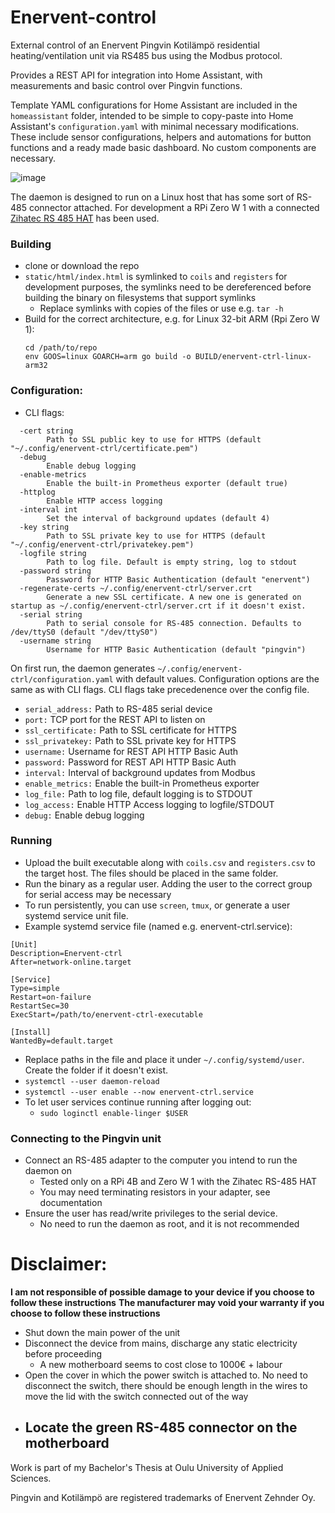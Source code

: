 # Enervent-control

External control of an Enervent Pingvin
Kotilämpö residential heating/ventilation
unit via RS485 bus using the Modbus protocol.

Provides a REST API for integration into Home Assistant,
with measurements and basic control over Pingvin functions.

Template YAML configurations for Home Assistant are included
in the `homeassistant` folder, intended to be simple to copy-paste
into Home Assistant's `configuration.yaml` with minimal necessary
modifications. These include sensor configurations, helpers and automations for button functions
and a ready made basic dashboard. No custom components are necessary.

![image](https://user-images.githubusercontent.com/50285623/228834067-503f9820-292c-4614-9316-6cec683e89ef.png)

The daemon is designed to run on a Linux host
that has some sort of RS-485 connector attached.
For development a RPi Zero W 1 with a
connected [Zihatec RS 485 HAT](https://www.hwhardsoft.de/english/projects/rs485-shield/?mobile=1)
has been used.

### Building
- clone or download the repo
- `static/html/index.html` is symlinked to `coils` and `registers`
  for development purposes, the symlinks need to be dereferenced before
  building the binary on filesystems that support symlinks
  - Replace symlinks with copies of the files or use e.g. `tar -h`
- Build for the correct architecture, e.g. for Linux 32-bit ARM (Rpi Zero W 1):
  ```
  cd /path/to/repo
  env GOOS=linux GOARCH=arm go build -o BUILD/enervent-ctrl-linux-arm32
  ```

### Configuration:
- CLI flags:
```
  -cert string
        Path to SSL public key to use for HTTPS (default "~/.config/enervent-ctrl/certificate.pem")
  -debug
        Enable debug logging
  -enable-metrics
        Enable the built-in Prometheus exporter (default true)
  -httplog
        Enable HTTP access logging
  -interval int
        Set the interval of background updates (default 4)
  -key string
        Path to SSL private key to use for HTTPS (default "~/.config/enervent-ctrl/privatekey.pem")
  -logfile string
        Path to log file. Default is empty string, log to stdout
  -password string
        Password for HTTP Basic Authentication (default "enervent")
  -regenerate-certs ~/.config/enervent-ctrl/server.crt
        Generate a new SSL certificate. A new one is generated on startup as ~/.config/enervent-ctrl/server.crt if it doesn't exist.
  -serial string
        Path to serial console for RS-485 connection. Defaults to /dev/ttyS0 (default "/dev/ttyS0")
  -username string
        Username for HTTP Basic Authentication (default "pingvin")
```
On first run, the daemon generates `~/.config/enervent-ctrl/configuration.yaml` with default values.
Configuration options are the same as with CLI flags. CLI flags take precedenence over the config file.
- `serial_address:` Path to RS-485 serial device
- `port:` TCP port for the REST API to listen on
- `ssl_certificate:` Path to SSL certificate for HTTPS
- `ssl_privatekey:` Path to SSL private key for HTTPS
- `username:` Username for REST API HTTP Basic Auth
- `password:` Password for REST API HTTP Basic Auth
- `interval:` Interval of background updates from Modbus
- `enable_metrics:` Enable the built-in Prometheus exporter
- `log_file:` Path to log file, default logging is to STDOUT
- `log_access:` Enable HTTP Access logging to logfile/STDOUT
- `debug:` Enable debug logging

### Running
- Upload the built executable along with `coils.csv` and `registers.csv` to the target host. The files should
  be placed in the same folder.
- Run the binary as a regular user. Adding the user to the correct group for serial access may be necessary
- To run persistently, you can use `screen`, `tmux`, or generate a user systemd service unit file.
- Example systemd service file (named e.g. enervent-ctrl.service):
```
[Unit]
Description=Enervent-ctrl
After=network-online.target

[Service]
Type=simple
Restart=on-failure
RestartSec=30
ExecStart=/path/to/enervent-ctrl-executable

[Install]
WantedBy=default.target
```
- Replace paths in the file and place it under `~/.config/systemd/user`. Create the folder if it doesn't exist.
- `systemctl --user daemon-reload`
- `systemctl --user enable --now enervent-ctrl.service`
- To let user services continue running after logging out:
  - `sudo loginctl enable-linger $USER`

### Connecting to the Pingvin unit
- Connect an RS-485 adapter to the computer you intend to run the daemon on
  - Tested only on a RPi 4B and Zero W 1 with the Zihatec RS-485 HAT
  - You may need terminating resistors in your adapter, see documentation
- Ensure the user has read/write privileges to the serial device.
  - No need to run the daemon as root, and it is not recommended

# Disclaimer:
**I am not responsible of possible damage to your device if you choose to follow these instructions**
**The manufacturer may void your warranty if you choose to follow these instructions**
- Shut down the main power of the unit
- Disconnect the device from mains, discharge any static electricity before proceeding
  - A new motherboard seems to cost close to 1000€ + labour
- Open the cover in which the power switch is attached to. No need to disconnect the switch, there
should be enough length in the wires to move the lid with the switch connected out of the way
- Locate the green RS-485 connector on the motherboard
  - 


Work is part of my Bachelor's Thesis at Oulu University
of Applied Sciences.

Pingvin and Kotilämpö are registered trademarks of Enervent Zehnder Oy.
